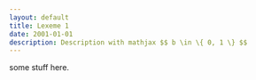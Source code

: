 ```yaml
---
layout: default
title: Lexeme 1
date: 2001-01-01
description: Description with mathjax $$ b \in \{ 0, 1 \} $$
---
```


some stuff here.